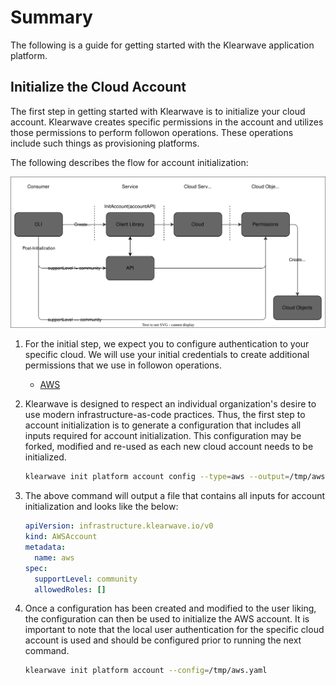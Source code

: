 # Summary

The following is a guide for getting started with the Klearwave application platform.


## Initialize the Cloud Account

The first step in getting started with Klearwave is to initialize your cloud account.  Klearwave
creates specific permissions in the account and utilizes those permissions to perform 
followon operations.  These operations include such things as provisioning platforms.

The following describes the flow for account initialization:

![init-account](images/init-account.drawio.svg)

1. For the initial step, we expect you to configure authentication to your specific cloud.  We will 
use your initial credentials to create additional permissions that we use in followon operations.

    * [AWS](https://docs.aws.amazon.com/cli/latest/userguide/getting-started-quickstart.html)


1. Klearwave is designed to respect an individual organization's desire to use modern 
infrastructure-as-code practices.  Thus, the first step to account initialization is to generate 
a configuration that includes all inputs required for account initialization.  This configuration 
may be forked, modified and re-used as each new cloud account needs to be initialized.

    ```bash
    klearwave init platform account config --type=aws --output=/tmp/aws.yaml
    ```


1. The above command will output a file that contains all inputs for account initialization and 
looks like the below:

    ```yaml
    apiVersion: infrastructure.klearwave.io/v0
    kind: AWSAccount
    metadata:
      name: aws
    spec:
      supportLevel: community
      allowedRoles: []
    ```


1. Once a configuration has been created and modified to the user liking, the configuration can then
be used to initialize the AWS account.  It is important to note that the local user authentication 
for the specific cloud account is used and should be configured prior to running the next command.

    ```bash
    klearwave init platform account --config=/tmp/aws.yaml
    ```
